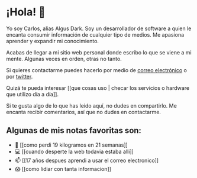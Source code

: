 # ¡Hola! 👋

Yo soy Carlos, alias Algus Dark. Soy un desarrollador de software a quien le encanta consumir información de cualquier tipo de medios. Me apasiona aprender y expandir mi conocimiento.

Acabas de llegar a mi sitio web personal donde escribo lo que se viene a mi mente. Algunas veces en orden, otras no tanto.

Si quieres contactarme puedes hacerlo por medio de [correo electrónico](mailto:me@algus.ninja) o por [twitter](https://tweet.algus.ninja).

Quizá te pueda interesar [[que cosas uso | checar los servicios o hardware que utilizo día a día]].

Si te gusta algo de lo que has leído aquí, no dudes en compartirlo. Me encanta recibir comentarios, así que no dudes en contactarme.

## Algunas de mis notas favoritas son:

- 🍐 [[como perdi 19 kilogramos en 21 semanas]]
- 💻 [[cuando desperte la web todavia estaba alli]]
- 📫 [[17 años despues aprendi a usar el correo electronico]]
- 😱 [[como lidiar con tanta informacion]]